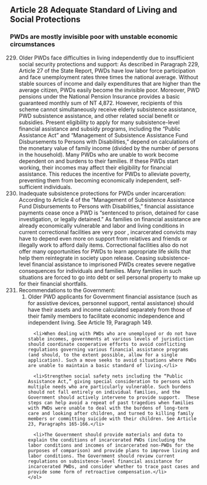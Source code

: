 ## Article 28 Adequate Standard of Living and Social Protections

### PWDs are mostly invisible poor with unstable economic circumstances

<ol start="229">
  <li>Older PWDs face difficulties in living independently due to insufficient social security protections and support: As described in Paragraph 229, Article 27 of the State Report, PWDs have low labor force participation and face unemployment rates three times the national average. Without stable sources of income and daily expenditures that are higher than the average citizen, PWDs easily become the invisible poor. Moreover, PWD pensions under the National Pension Insurance provides a basic guaranteed monthly sum of NT 4,872. However, recipients of this scheme cannot simultaneously receive elderly subsistence assistance, PWD subsistence assistance, and other related social benefit or subsidies. Present eligibility to apply for many subsistence-level financial assistance and subsidy programs, including the “Public Assistance Act” and “Management of Subsistence Assistance Fund Disbursements to Persons with Disabilities,” depend on calculations of the monetary value of family income (divided by the number of persons in the household). Many PWDs who are unable to work become dependent on and burdens to their families. If these PWDs start working, their incomes may affect their eligibility for financial assistance. This reduces the incentive for PWDs to alleviate poverty, preventing them from becoming economically independent, self-sufficient individuals.</li>

  <li>Inadequate subsistence protections for PWDs under incarceration: According to Article 4 of the “Management of Subsistence Assistance Fund Disbursements to Persons with Disabilities,” financial assistance payments cease once a PWD is “sentenced to prison, detained for case investigation, or legally detained.” As families on financial assistance are already economically vulnerable and labor and living conditions in current correctional facilities are very poor , incarcerated convicts may have to depend even more on support from relatives and friends or illegally work to afford daily items. Correctional facilities also do not offer many opportunities for PWDs to learn appropriate life skills that help them reintegrate in society upon release. Ceasing subsistence-level financial assistance to imprisoned PWDs creates severe negative consequences for individuals and families. Many families in such situations are forced to go into debt or sell personal property to make up for their financial shortfalls.</li>

  <li>Recommendations to the Government:
    <ol>
      <li>Older PWD applicants for Government financial assistance (such as for assistive devices, personnel support, rental assistance) should have their assets and income calculated separately from those of their family members to facilitate economic independence and independent living. See Article 19, Paragraph 149.</li>

      <li>When dealing with PWDs who are unemployed or do not have stable incomes, governments at various levels of jurisdiction should coordinate cooperative efforts to avoid conflicting regulations governing various financial assistance programs (and should, to the extent possible, allow for a single application). Such a move seeks to avoid situations where PWDs are unable to maintain a basic standard of living.</li>

      <li>Strengthen social safety nets including the “Public Assistance Act,” giving special consideration to persons with multiple needs who are particularly vulnerable. Such burdens should not fall entirely on individual families, and the Government should actively intervene to provide support.  These steps can help avoid a repeat of past tragedies when families with PWDs were unable to deal with the burdens of long-term care and looking after children, and turned to killing family members or committing suicide with their children. See Article 23, Paragraphs 165-166.</li>

      <li>The Government should provide materials and data to explain the conditions of incarcerated PWDs (including the labor conditions and incomes of incarcerated non-PWDs for the purposes of comparison) and provide plans to improve living and labor conditions. The Government should review current regulations on subsistence-level financial assistance for incarcerated PWDs, and consider whether to trace past cases and provide some form of retroactive compensation.</li>
    </ol>
  </li>
</ol>
